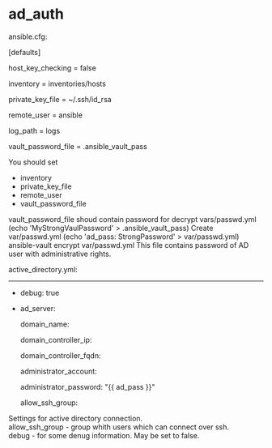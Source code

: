 # ad_auth

ansible.cfg:

[defaults]

host_key_checking   = false

inventory           = inventories/hosts

private_key_file    = ~/.ssh/id_rsa

remote_user         = ansible

log_path            = logs

vault_password_file = .ansible_vault_pass


You should set 
- inventory
- private_key_file
- remote_user
- vault_password_file

vault_password_file shoud contain password for decrypt vars/passwd.yml (echo 'MyStrongVaulPassword' > .ansible_vault_pass)
Create var/passwd.yml (echo 'ad_pass: StrongPassword' > var/passwd.yml)
ansible-vault encrypt var/passwd.yml
This file contains password of AD user with administrative rights.

active_directory.yml:

---
- debug:                         true
- ad_server:

    domain_name:                 <domain>
    
    domain_controller_ip:        <ip>
    
    domain_controller_fqdn:      <fqdn>
    
    administrator_account:       <user>
    
    administrator_password:      "{{ ad_pass }}"
    
    allow_ssh_group:             <group>
    
  
 Settings for active directory connection.  
 allow_ssh_group - group whith users which can connect over ssh.  
 debug  - for some denug information. May be set to false.
 
